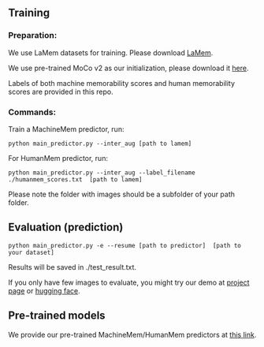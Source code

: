 ## Training

### Preparation:

We use LaMem datasets for training. Please download [LaMem](http://memorability.csail.mit.edu/download.html).

We use pre-trained MoCo v2 as our initialization, please download it [here](https://drive.google.com/file/d/1zvDB_zBX_CwW5zumsVFSdldjw2eIYXik/view?usp=share_link).

Labels of both machine memorability scores and human memorability scores are provided in this repo.
### Commands:

Train a MachineMem predictor, run:
```
python main_predictor.py --inter_aug [path to lamem]
```

For HumanMem predictor, run:
```
python main_predictor.py --inter_aug --label_filename ./humanmem_scores.txt  [path to lamem]
```

Please note the folder with images should be a subfolder of your path folder.  

## Evaluation (prediction)

```
python main_predictor.py -e --resume [path to predictor]  [path to your dataset] 
```
Results will be saved in ./test_result.txt. 

If you only have few images to evaluate, you might try our demo at [project page](https://junlinhan.github.io/projects/machinemem.html) or [hugging face](https://huggingface.co/spaces/Junlinh/memorability_prediction).


## Pre-trained models

We provide our pre-trained MachineMem/HumanMem predictors at [this link](https://drive.google.com/drive/folders/1tO4ruBAToGSLZZ8VzAJ6v6O_99p6AJKI?usp=share_link).
